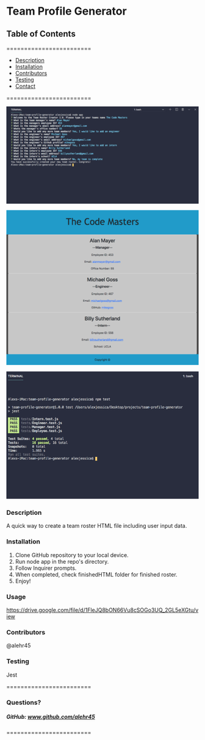 
# Team Profile Generator


## **Table of Contents**
========================
* [Description](#description)
* [Installation](#installation)
* [Contributors](#contributors)
* [Testing](#Testing)
* [Contact](#questions)

========================

![Alt text](/screenshot1.png?raw=true "Optional Title")

![Alt text](/screenshot2.png?raw=true "Optional Title")

![Alt text](/screenshot3.png?raw=true "Optional Title")

### **Description**  
A quick way to create a team roster HTML file including user input data.

### **Installation**  
1. Clone GitHub repository to your local device. 
2. Run node app in the repo's directory. 
3. Follow Inquirer prompts. 
4. When completed, check finishedHTML folder for finished roster.
5. Enjoy!

### **Usage**  
https://drive.google.com/file/d/1FleJQ8bON66Vu8cSOGo3UQ_2GL5eXGtu/view


### **Contributors**  
@alehr45

### **Testing**  
Jest

========================

### Questions?
##### GitHub: www.github.com/alehr45  

========================
